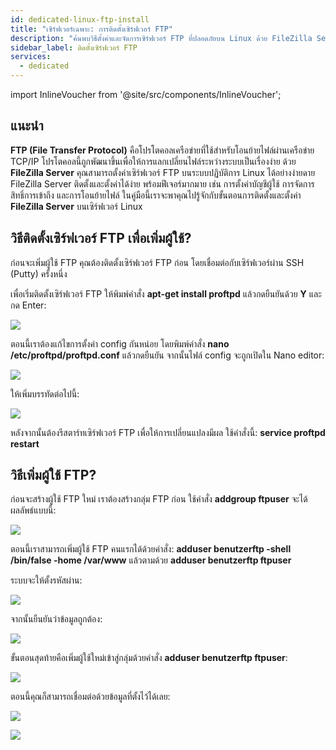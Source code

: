 ```yaml
---
id: dedicated-linux-ftp-install
title: "เซิร์ฟเวอร์เฉพาะ: การติดตั้งเซิร์ฟเวอร์ FTP"
description: "ค้นพบวิธีตั้งค่าและจัดการเซิร์ฟเวอร์ FTP ที่ปลอดภัยบน Linux ด้วย FileZilla Server เพื่อให้การโอนย้ายไฟล์และการเข้าถึงของผู้ใช้เป็นเรื่องง่าย → เรียนรู้เพิ่มเติมตอนนี้"
sidebar_label: ติดตั้งเซิร์ฟเวอร์ FTP
services:
  - dedicated
---
```


import InlineVoucher from '@site/src/components/InlineVoucher';

## แนะนำ

**FTP (File Transfer Protocol)** คือโปรโตคอลเครือข่ายที่ใช้สำหรับโอนย้ายไฟล์ผ่านเครือข่าย TCP/IP โปรโตคอลนี้ถูกพัฒนาขึ้นเพื่อให้การแลกเปลี่ยนไฟล์ระหว่างระบบเป็นเรื่องง่าย ด้วย **FileZilla Server** คุณสามารถตั้งค่าเซิร์ฟเวอร์ FTP บนระบบปฏิบัติการ Linux ได้อย่างง่ายดาย FileZilla Server ติดตั้งและตั้งค่าได้ง่าย พร้อมฟีเจอร์มากมาย เช่น การตั้งค่าบัญชีผู้ใช้ การจัดการสิทธิ์การเข้าถึง และการโอนย้ายไฟล์ ในคู่มือนี้เราจะพาคุณไปรู้จักกับขั้นตอนการติดตั้งและตั้งค่า **FileZilla Server** บนเซิร์ฟเวอร์ Linux

<InlineVoucher />

## วิธีติดตั้งเซิร์ฟเวอร์ FTP เพื่อเพิ่มผู้ใช้?

ก่อนจะเพิ่มผู้ใช้ FTP คุณต้องติดตั้งเซิร์ฟเวอร์ FTP ก่อน โดยเชื่อมต่อกับเซิร์ฟเวอร์ผ่าน SSH (Putty) ครั้งหนึ่ง

เพื่อเริ่มติดตั้งเซิร์ฟเวอร์ FTP ให้พิมพ์คำสั่ง **apt-get install proftpd** แล้วกดยืนยันด้วย **Y** และกด Enter:

![](https://screensaver01.zap-hosting.com/index.php/s/MWzQMoq5yrRXP7Y/preview)

ตอนนี้เราต้องแก้ไขการตั้งค่า config กันหน่อย โดยพิมพ์คำสั่ง **nano /etc/proftpd/proftpd.conf** แล้วกดยืนยัน จากนั้นไฟล์ config จะถูกเปิดใน Nano editor:

![](https://screensaver01.zap-hosting.com/index.php/s/8X4A6MZEr27YqFf/preview)

ให้เพิ่มบรรทัดต่อไปนี้:

![](https://screensaver01.zap-hosting.com/index.php/s/7ykDgQeP2qTHSbm/preview)

หลังจากนั้นต้องรีสตาร์ทเซิร์ฟเวอร์ FTP เพื่อให้การเปลี่ยนแปลงมีผล ใช้คำสั่งนี้: **service proftpd restart**

## วิธีเพิ่มผู้ใช้ FTP?

ก่อนจะสร้างผู้ใช้ FTP ใหม่ เราต้องสร้างกลุ่ม FTP ก่อน ใช้คำสั่ง **addgroup ftpuser** จะได้ผลลัพธ์แบบนี้:

![](https://screensaver01.zap-hosting.com/index.php/s/eQ2yfySHYx3Wzcp/preview)

ตอนนี้เราสามารถเพิ่มผู้ใช้ FTP คนแรกได้ด้วยคำสั่ง: **adduser benutzerftp -shell /bin/false -home /var/www** แล้วตามด้วย **adduser benutzerftp ftpuser**

ระบบจะให้ตั้งรหัสผ่าน:

![](https://screensaver01.zap-hosting.com/index.php/s/4cmAAMcBaoTQ4QD/preview)

จากนั้นยืนยันว่าข้อมูลถูกต้อง:

![](https://screensaver01.zap-hosting.com/index.php/s/6bNjWnr7ie3Cnty/preview)

ขั้นตอนสุดท้ายคือเพิ่มผู้ใช้ใหม่เข้าสู่กลุ่มด้วยคำสั่ง **adduser benutzerftp ftpuser**:

![](https://screensaver01.zap-hosting.com/index.php/s/bj277RHHMBQtPbp/preview)

ตอนนี้คุณก็สามารถเชื่อมต่อด้วยข้อมูลที่ตั้งไว้ได้เลย:

![](https://screensaver01.zap-hosting.com/index.php/s/7toWfnRSmQzGL9r/preview)


![](https://screensaver01.zap-hosting.com/index.php/s/oHsAKpc7MHqEQCF/preview)


<InlineVoucher />